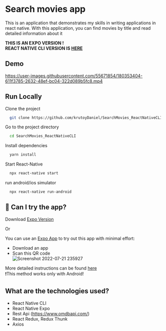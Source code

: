 
# Search movies app

This is an application that demonstrates my skills in writing applications in react native. 
With this application, you can find movies by title and read detailed information about it

**THIS IS AN EXPO VERSION !**   
**REACT NATIVE CLI VERSION IS [HERE](./SearchMovies_ReactNativeCLI)**

## Demo
https://user-images.githubusercontent.com/55671854/180353404-611f3785-2632-48ef-bc04-322d089b5fc8.mp4



## Run Locally

Clone the project

```bash
  git clone https://github.com/krutoyDaniel/SearchMovies_ReactNativeCLI
```

Go to the project directory

```bash
  cd SearchMovies_ReactNativeCLI
```

Install dependencies

```bash
  yarn install
```

Start React-Native

```bash
  npx react-native start
```

run android/ios simulator

```bash
  npx react-native run-android
```

## 📲 Can I try the app?
Download [Expo Version](https://github.com/krutoyDaniel/SearchMoviesApp) 

Or

You can use an [Expo App](https://play.google.com/store/apps/details?id=host.exp.exponent&hl=ru&gl=US) to try out this app with minimal effort: 

- Download an app   
- Scan this QR code   
![Screenshot 2022-07-21 235927](https://user-images.githubusercontent.com/55671854/180359653-906a2fc1-a99d-4cb6-aedb-4a5bb57998ae.png)   

More detailed instructions can be found [here](https://exp.host/@dany222/MovieSearchApp?release-channel=default)   
❗This method works only with Android!
## What are the technologies used?
- React Native CLI
- React Native Expo
- Rest Api (https://www.omdbapi.com/)
- React Redux, Redux Thunk
- Axios
